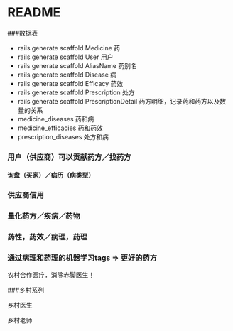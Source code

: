# README

###数据表
* rails generate scaffold Medicine  药
* rails generate scaffold User  用户
* rails generate scaffold AliasName 药别名
* rails generate scaffold Disease  病
* rails generate scaffold Efficacy  药效
* rails generate scaffold Prescription  处方
* rails generate scaffold PrescriptionDetail  药方明细，记录药和药方以及数量的关系
* medicine_diseases  药和病
* medicine_efficacies  药和药效
* prescription_diseases  处方和病

### 用户（供应商）可以贡献药方／找药方
#### 询盘（买家）／病历（病类型）
### 供应商信用

### 量化药方／疾病／药物
### 药性，药效／病理，药理
### 通过病理和药理的机器学习tags => 更好的药方


农村合作医疗，消除赤脚医生！

###乡村系列

乡村医生

乡村老师



